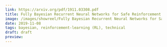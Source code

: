 ```yaml
---
link: https://arxiv.org/pdf/1911.03308.pdf
title: Fully Bayesian Recurrent Neural Networks for Safe Reinforcement Learning
image: /images/showreel/Fully Bayesian Recurrent Neural Networks for Safe Reinforcement Learning.jpg
date: 2019-11-08
tags: bayesian, reinforcement-learning (RL), technical
draft: draft
preview:
---
```



